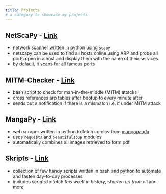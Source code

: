 ```yaml
---
title: Projects
# a category to showcase my projects
---
```


## NetScaPy - [Link](https://github.com/lordlabuckdas/netscapy)

* network scanner written in python using [`scapy`](https://scapy.net/)
* netscapy can be used to find all hosts online using ARP and probe all ports open in a host and display them with the name of their services
* by default, it scans for all famous ports

## MITM-Checker - [Link](https://github.com/lordlabuckdas/skripts/tree/master/mitmchecker)

* bash script to check for man-in-the-middle (MITM) attacks
* cross references arp tables after bootup to every minute after
* sends out a notification if there is a mismatch i.e. if under MITM attack

## MangaPy - [Link](https://github.com/lordlabuckdas/mangapy)

* web scraper written in python to fetch comics from [mangapanda](https://mangapanda.com)
* uses `requests` and `beautifulsoup` modules
* automatically combines all images retrieved to form pdf

## Skripts - [Link](https://github.com/lordlabuckdas/skripts)

* collection of few handy scripts written in bash and python to automate and fasten day-to-day processes
* includes scripts to fetch *this week in history*, *shorten url from cli* and more
